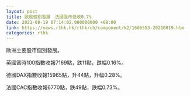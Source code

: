 ```yaml
---
layout: post
title: 歐股個別發展　法國股市低收0.7%
date: 2021-08-19 07:14:02.000000000 +08:00
link: https://news.rthk.hk/rthk/ch/component/k2/1606553-20210819.htm
categories: rthk
---
```


歐洲主要股市個別發展。

英國富時100指數收報7169點，跌11點，跌幅0.16%。

德國DAX指數收報15965點，升44點，升幅0.28%。

法國CAC指數收報6770點，跌49點，跌幅0.73%。
